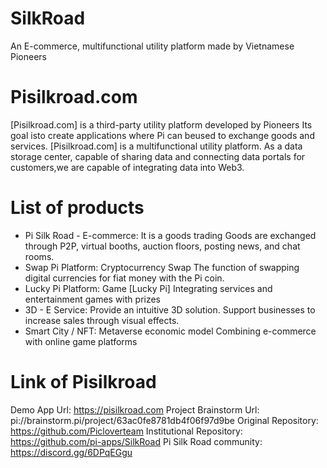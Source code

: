 # SilkRoad
An E-commerce, multifunctional utility platform made by Vietnamese Pioneers
# Pisilkroad.com
[Pisilkroad.com] is a third-party utility platform developed by Pioneers
Its goal isto create applications where Pi can beused to exchange goods and services.
[Pisilkroad.com] is a multifunctional utility platform.
As a data storage center, capable of sharing data and connecting data portals for customers,we are capable of integrating data into Web3.
# List of products
+ Pi Silk Road - E-commerce: 
It is a goods trading
Goods are exchanged through P2P, virtual booths, auction floors, posting news, and chat rooms.
+ Swap Pi Platform: 
Cryptocurrency Swap
The function of swapping digital currencies for fiat money with the Pi coin.
+ Lucky Pi Platform:
Game [Lucky Pi]
Integrating services and entertainment games with prizes
+ 3D - E Service:
Provide an intuitive 3D solution.
Support businesses to increase sales through visual effects.
+ Smart City / NFT:
Metaverse economic model
Combining e-commerce with online game platforms
# Link of Pisilkroad
Demo App Url: 
https://pisilkroad.com
Project Brainstorm Url: 
pi://brainstorm.pi/project/63ac0fe8781db4f06f97d9be
Original Repository: 
https://github.com/Picloverteam
Institutional Repository: 
https://github.com/pi-apps/SilkRoad
Pi Silk Road community: 
https://discord.gg/6DPqEGgu
